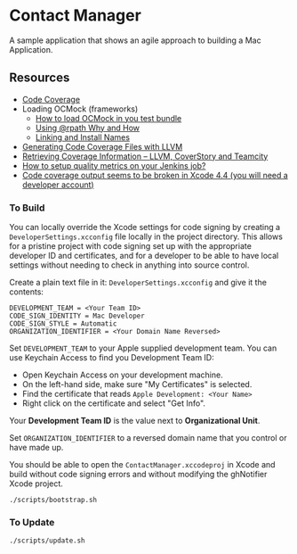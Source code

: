 # Contact Manager

A sample application that shows an agile approach to building a Mac Application.

## Resources

* [Code Coverage](http://qualitycoding.org/xcode-code-coverage/#comment-1807)
* Loading OCMock (frameworks)
  * [How to load OCMock in you test bundle](http://www.mulle-kybernetik.com/forum/viewtopic.php?f=4&t=271&sid=baddd9135cb7e12facc56cdc66e3ba9f)
  * [Using @rpath Why and How](http://www.dribin.org/dave/blog/archives/2009/11/15/rpath/)
  * [Linking and Install Names](http://www.mikeash.com/pyblog/friday-qa-2009-11-06-linking-and-install-names.html)
* [Generating Code Coverage Files with LLVM](http://meandmark.com/blog/2012/08/xcode-4-generating-code-coverage-files-with-llvm/)
* [Retrieving Coverage Information – LLVM, CoverStory and Teamcity](http://jorudolph.wordpress.com/2011/08/10/retrieving-coverage-information-llvm-coverstory-and-teamcity/)
* [How to setup quality metrics on your Jenkins job?](http://blog.octo.com/en/jenkins-quality-dashboard-ios-development/)
* [Code coverage output seems to be broken in Xcode 4.4 (you will need a developer account)](https://devforums.apple.com/message/717814)

### To Build

You can locally override the Xcode settings for code signing
by creating a `DeveloperSettings.xcconfig` file locally in the project directory.
This allows for a pristine project with code signing set up with the appropriate
developer ID and certificates, and for a developer to be able to have local settings
without needing to check in anything into source control.

Create a plain text file in it: `DeveloperSettings.xcconfig` and
give it the contents:

```text
DEVELOPMENT_TEAM = <Your Team ID>
CODE_SIGN_IDENTITY = Mac Developer
CODE_SIGN_STYLE = Automatic
ORGANIZATION_IDENTIFIER = <Your Domain Name Reversed>
```

Set `DEVELOPMENT_TEAM` to your Apple supplied development team. You can use Keychain
Access to find you Development Team ID:

* Open Keychain Access on your development machine.
* On the left-hand side, make sure "My Certificates" is selected.
* Find the certificate that reads `Apple Development: <Your Name>`
* Right click on the certificate and select "Get Info".

Your **Development Team ID** is the value next to **Organizational Unit**.

Set `ORGANIZATION_IDENTIFIER` to a reversed domain name that you control or have made up.

You should be able to open the `ContactManager.xccodeproj` in Xcode and build without code signing errors and without modifying
the ghNotifier Xcode project.

```shell
./scripts/bootstrap.sh
```

### To Update

```shell
./scripts/update.sh
```